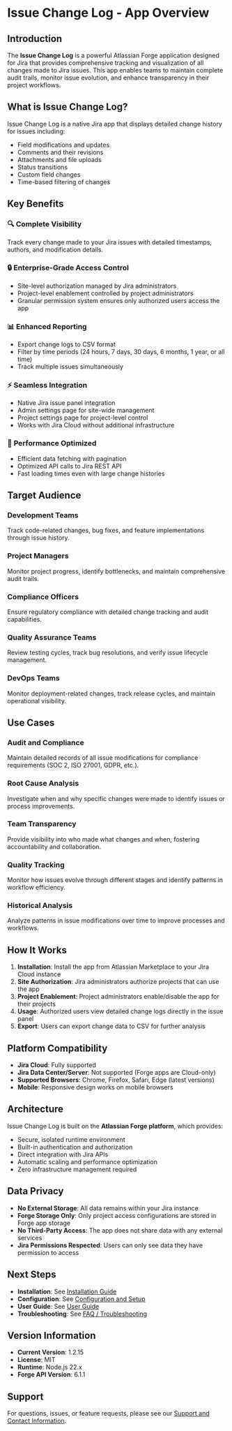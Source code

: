 # Issue Change Log - App Overview

## Introduction

The **Issue Change Log** is a powerful Atlassian Forge application designed for Jira that provides comprehensive tracking and visualization of all changes made to Jira issues. This app enables teams to maintain complete audit trails, monitor issue evolution, and enhance transparency in their project workflows.

## What is Issue Change Log?

Issue Change Log is a native Jira app that displays detailed change history for issues including:
- Field modifications and updates
- Comments and their revisions
- Attachments and file uploads
- Status transitions
- Custom field changes
- Time-based filtering of changes

## Key Benefits

### 🔍 **Complete Visibility**
Track every change made to your Jira issues with detailed timestamps, authors, and modification details.

### 🔒 **Enterprise-Grade Access Control**
- Site-level authorization managed by Jira administrators
- Project-level enablement controlled by project administrators
- Granular permission system ensures only authorized users access the app

### 📊 **Enhanced Reporting**
- Export change logs to CSV format
- Filter by time periods (24 hours, 7 days, 30 days, 6 months, 1 year, or all time)
- Track multiple issues simultaneously

### ⚡ **Seamless Integration**
- Native Jira issue panel integration
- Admin settings page for site-wide management
- Project settings page for project-level control
- Works with Jira Cloud without additional infrastructure

### 🚀 **Performance Optimized**
- Efficient data fetching with pagination
- Optimized API calls to Jira REST API
- Fast loading times even with large change histories

## Target Audience

### **Development Teams**
Track code-related changes, bug fixes, and feature implementations through issue history.

### **Project Managers**
Monitor project progress, identify bottlenecks, and maintain comprehensive audit trails.

### **Compliance Officers**
Ensure regulatory compliance with detailed change tracking and audit capabilities.

### **Quality Assurance Teams**
Review testing cycles, track bug resolutions, and verify issue lifecycle management.

### **DevOps Teams**
Monitor deployment-related changes, track release cycles, and maintain operational visibility.

## Use Cases

### **Audit and Compliance**
Maintain detailed records of all issue modifications for compliance requirements (SOC 2, ISO 27001, GDPR, etc.).

### **Root Cause Analysis**
Investigate when and why specific changes were made to identify issues or process improvements.

### **Team Transparency**
Provide visibility into who made what changes and when, fostering accountability and collaboration.

### **Quality Tracking**
Monitor how issues evolve through different stages and identify patterns in workflow efficiency.

### **Historical Analysis**
Analyze patterns in issue modifications over time to improve processes and workflows.

## How It Works

1. **Installation**: Install the app from Atlassian Marketplace to your Jira Cloud instance
2. **Site Authorization**: Jira administrators authorize projects that can use the app
3. **Project Enablement**: Project administrators enable/disable the app for their projects
4. **Usage**: Authorized users view detailed change logs directly in the issue panel
5. **Export**: Users can export change data to CSV for further analysis

## Platform Compatibility

- **Jira Cloud**: Fully supported
- **Jira Data Center/Server**: Not supported (Forge apps are Cloud-only)
- **Supported Browsers**: Chrome, Firefox, Safari, Edge (latest versions)
- **Mobile**: Responsive design works on mobile browsers

## Architecture

Issue Change Log is built on the **Atlassian Forge platform**, which provides:
- Secure, isolated runtime environment
- Built-in authentication and authorization
- Direct integration with Jira APIs
- Automatic scaling and performance optimization
- Zero infrastructure management required

## Data Privacy

- **No External Storage**: All data remains within your Jira instance
- **Forge Storage Only**: Only project access configurations are stored in Forge app storage
- **No Third-Party Access**: The app does not share data with any external services
- **Jira Permissions Respected**: Users can only see data they have permission to access

## Next Steps

- **Installation**: See [Installation Guide](./02-installation-guide.md)
- **Configuration**: See [Configuration and Setup](./03-configuration-setup.md)
- **User Guide**: See [User Guide](./04-user-guide.md)
- **Troubleshooting**: See [FAQ / Troubleshooting](./06-faq-troubleshooting.md)

## Version Information

- **Current Version**: 1.2.15
- **License**: MIT
- **Runtime**: Node.js 22.x
- **Forge API Version**: 6.1.1

## Support

For questions, issues, or feature requests, please see our [Support and Contact Information](./07-support-contact.md).
